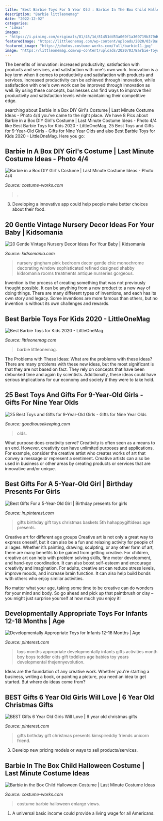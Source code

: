 ```yaml
---
title: "Best Barbie Toys For 5 Year Old : Barbie In The Box Child Halloween Costume"
description: "Barbie littleonemag"
date: "2022-12-02"
categories:
- "ideas"
images:
- "https://i.pinimg.com/originals/81/45/1d/81451dd53a069f1a369719b370d6854e.jpg"
featuredImage: "https://littleonemag.com/wp-content/uploads/2020/03/Barbie-Toys-for-Kids.jpg"
featured_image: "https://photos.costume-works.com/full/barbie11.jpg"
image: "https://littleonemag.com/wp-content/uploads/2020/03/Barbie-Toys-for-Kids.jpg"
---
```



The benefits of innovation: increased productivity, satisfaction with products and services, and satisfaction with one's own work.
Innovation is a key term when it comes to productivity and satisfaction with products and services. Increased productivity can be achieved through innovation, while satisfaction with one's own work can be improved through innovation as well. By using these concepts, businesses can find ways to improve their productivity and satisfaction levels while maintaining their competitive edge.

	

		
searching about Barbie in a Box DIY Girl&#039;s Costume | Last Minute Costume Ideas - Photo 4/4 you've came to the right place. We have 8 Pics about Barbie in a Box DIY Girl&#039;s Costume | Last Minute Costume Ideas - Photo 4/4 like Best Barbie Toys for Kids 2020 - LittleOneMag, 25 Best Toys and Gifts for 9-Year-Old Girls - Gifts for Nine Year Olds and also Best Barbie Toys for Kids 2020 - LittleOneMag. Here you go:
		
    
## Barbie In A Box DIY Girl&#039;s Costume | Last Minute Costume Ideas - Photo 4/4

<img loading=lazy src="https://photos.costume-works.com/full/barbie_in_a_box11.jpg" onerror="this.onerror=null;this.src='https://tse3.mm.bing.net/th?id=OIP.4Vv0nzShqFOBf4ekSPEgPAHaKa&amp;pid=15.1';" alt="Barbie in a Box DIY Girl&#039;s Costume | Last Minute Costume Ideas - Photo 4/4">

_Source: costume-works.com_

>. 

	

3. Developing a innovative app could help people make better choices about their food.

    
## 20 Gentle Vintage Nursery Decor Ideas For Your Baby | Kidsomania

<img loading=lazy src="http://www.kidsomania.com/photos/20-gentle-vintage-nursery-ideas-for-your-baby-1.jpg" onerror="this.onerror=null;this.src='https://tse3.mm.bing.net/th?id=OIP.EXXM1HUSNntADxZM9oSl7gHaJ4&amp;pid=15.1';" alt="20 Gentle Vintage Nursery Decor Ideas For Your Baby | Kidsomania">

_Source: kidsomania.com_

>nursery gingham pink bedroom decor gentle chic monochrome decorating window sophisticated refined designed shabby kidsomania rooms treatments antique nurseries gorgeous. 

	

Invention is the process of creating something that was not previously thought possible. It can be anything from a new product to a new way of doing things. There are many different types of inventions, and each has its own story and legacy. Some inventions are more famous than others, but no invention is without its own challenges and rewards.

    
## Best Barbie Toys For Kids 2020 - LittleOneMag

<img loading=lazy src="https://littleonemag.com/wp-content/uploads/2020/03/Barbie-Toys-for-Kids.jpg" onerror="this.onerror=null;this.src='https://tse3.mm.bing.net/th?id=OIP.z-3JkFSSdI4soTdmJ4d6FgHaDl&amp;pid=15.1';" alt="Best Barbie Toys for Kids 2020 - LittleOneMag">

_Source: littleonemag.com_

>barbie littleonemag. 

	

The Problems with These Ideas: What are the problems with these ideas?
There are many problems with these new ideas, but the most significant is that they are not based on fact. They rely on concepts that have been debunked time and again by scientists. Additionally, these ideas could have serious implications for our economy and society if they were to take hold.

    
## 25 Best Toys And Gifts For 9-Year-Old Girls - Gifts For Nine Year Olds

<img loading=lazy src="https://hips.hearstapps.com/hmg-prod.s3.amazonaws.com/images/gh-best-toys-per-age-9-girl-1571774698.png?crop=0.492xw:0.984xh;0.248xw,0&amp;resize=640:*" onerror="this.onerror=null;this.src='https://tse3.mm.bing.net/th?id=OIP.fgAqxOvJS6Py2wZE4PCRmQHaHa&amp;pid=15.1';" alt="25 Best Toys and Gifts for 9-Year-Old Girls - Gifts for Nine Year Olds">

_Source: goodhousekeeping.com_

>olds. 

	

What purpose does creativity serve?
Creativity is often seen as a means to an end. However, creativity can have unlimited purposes and applications. For example, consider the creative artist who creates works of art that convey a message or represent a sentiment. Creative artists can also be used in business or other areas by creating products or services that are innovative and/or unique.

    
## Best Gifts For A 5-Year-Old Girl | Birthday Presents For Girls

<img loading=lazy src="https://i.pinimg.com/originals/58/65/2b/58652b78f3cd4ff20aee8c904ae44ea7.jpg" onerror="this.onerror=null;this.src='https://tse2.mm.bing.net/th?id=OIP.i9_mM9WPyFPbC1L0lEefAgHaLG&amp;pid=15.1';" alt="Best Gifts For a 5-Year-Old Girl | Birthday presents for girls">

_Source: in.pinterest.com_

>gifts birthday gift toys christmas baskets 5th hahappygiftideas age presents. 

	

Creative art for different age groups
Creative art is not only a great way to express oneself, but it can also be a fun and relaxing activity for people of all ages. Whether it’s painting, drawing, sculpting, or any other form of art, there are many benefits to be gained from getting creative.
For children, creative art can help with problem solving skills, fine motor development, and hand-eye coordination. It can also boost self-esteem and encourage creativity and imagination. For adults, creative art can reduce stress levels, improve moods, and increase brain function. It can also help build bonds with others who enjoy similar activities.

No matter what your age, taking some time to be creative can do wonders for your mind and body. So go ahead and pick up that paintbrush or clay – you might just surprise yourself at how much you enjoy it!

    
## Developmentally Appropriate Toys For Infants 12-18 Months | Age

<img loading=lazy src="https://i.pinimg.com/736x/21/08/fa/2108fa74eea3baffe569c6840979aa77--boy-toys-kids-toys.jpg" onerror="this.onerror=null;this.src='https://tse1.mm.bing.net/th?id=OIP.IlhB5-_AjwFIrNiFIaBimwHaMH&amp;pid=15.1';" alt="Developmentally Appropriate Toys for Infants 12-18 Months | Age">

_Source: pinterest.com_

>toys months appropriate developmentally infants gifts activities month boy boys toddler olds gift toddlers age babies toy years developmental thejennyevolution. 

	

Ideas are the foundation of any creative work. Whether you're starting a business, writing a book, or painting a picture, you need an idea to get started. But where do ideas come from?

    
## BEST Gifts 6 Year Old Girls Will Love | 6 Year Old Christmas Gifts

<img loading=lazy src="https://i.pinimg.com/originals/81/45/1d/81451dd53a069f1a369719b370d6854e.jpg" onerror="this.onerror=null;this.src='https://tse3.mm.bing.net/th?id=OIP.Y8StUburXvvQohVelMwgKQHaPG&amp;pid=15.1';" alt="BEST Gifts 6 Year Old Girls Will Love | 6 year old christmas gifts">

_Source: pinterest.com_

>gifts birthday gift christmas presents kimspireddiy friends unicorn friend. 

	

3. Develop new pricing models or ways to sell products/services.

    
## Barbie In The Box Child Halloween Costume | Last Minute Costume Ideas

<img loading=lazy src="https://photos.costume-works.com/full/barbie11.jpg" onerror="this.onerror=null;this.src='https://tse3.mm.bing.net/th?id=OIP.2VOlB5P66jvSi68iEI6EEgHaNL&amp;pid=15.1';" alt="Barbie in the Box Child Halloween Costume | Last Minute Costume Ideas">

_Source: costume-works.com_

>costume barbie halloween enlarge views. 

	

1. A universal basic income could provide a living wage for all Americans.

